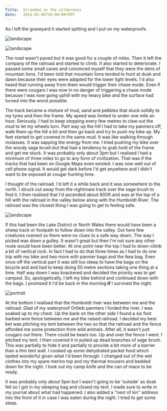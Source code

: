 ```yaml
---
Title:	Stranded in the wilderness
Date:	2014-05-06T16:00:00+PDT
---
```


As I left the graveyard it started spitting and I put on my waterproofs. 

![landscape](https://farm8.staticflickr.com/7368/14173173306_914636a5b5_z.jpg "Selfie")

![landscape](https://farm8.staticflickr.com/7341/14173176006_4a45fb8948_z.jpg "Heading into wilderness")

The road wasn't paved but it was good for a couple of miles. Then it left the company of the railroad and started to climb. It also started to deteriorate. I passed some small caves and convinced myself that they were the dens of mountain lions. I'd been told that mountain lions tended to hunt at dusk and dawn because their eyes were adapted for the lower light levels. I'd also heard that running away from them would trigger their chase mode. Even if there were cougars I was now in no danger of triggering a chase mode because I was now going uphill with my heavy bike and the surface had turned into the worst possible. 

The track became a mixture of mud, sand and pebbles that stuck solidly to my tyres and then the frame. My speed was limited to under one mile an hour. Seriously. I had to keep stopping every few metres to claw out the mud to let my wheels turn. Part way up the hill I had to take my panniers off, walk them up the hill a bit and then go back and try to push my bike up. My feet started to get covered in the same mud. It was like walking through molasses. It was sapping the energy from me. I tried pushing my bike over the woody sage brush but that had a tendency to grab hold of the frame and get me stuck. It was probably only about 3pm but I realised I had a minimum of three miles to go to any form of civilization. That was if the tracks that had been on Google Maps even existed. I was now well out of cell phone signal. It would get dark before I'd get anywhere and I didn't want to be exposed at cougar hunting time.

I thought of the railroad. I'd left it a while back and it was somewhere to the north. I struck out away from the nightmare track over the sage brush to find it. I then realised that I'd ascended about 800ft and was at the top of a hill with the railroad in the valley below along with the Humboldt River. The railroad was the closest thing I was going to get to feeling safe.

![landscape](https://farm6.staticflickr.com/5153/14196316295_100dedd372_z.jpg "12 mile canyon")

If this had been the Lake District or North Wales there would have been a sheep track or footpath to follow down into the valley. Out here few creatures roamed so there were no clues to a safe way down. The way I picked was down a gulley. It wasn't great but then I'm not sure any other route would have been better. At one point near the top I had to down-climb a bit of vertical rock. In fact I had to do that three times as I had to do one trip with my bike and two more with pannier bags and the Ikea bag. Even once off the vertical part it was still too steep to have the bags on the bicycle and and had to keep doing 50 metre sections taking one thing at a time. Half way down I was knackered and decided the priority was to get camped. So, apologetically, I left my bike behind and continued down with the bags. I promised it I'd be back in the morning __if__ I survived the night.

![portrait](https://farm8.staticflickr.com/7407/14196318005_33a49d61e8_c.jpg "The ~800ft gulley I descended. I abandoned my bike about half way down.")

At the bottom I realised that the Humboldt river was between me and the railroad. Glad of my waterproof Ortleib panniers I forded the river. I was soaked up to my chest. Up the bank on the other side I found a six foot barbed wire fence between me and the raised railroad. I decided my best bet was pitching my tent between the two so that the railroad and the fence afforded me some protection from wild animals. After all, it wasn't just cougars out there. There could be bears too. Up and over the fence I went. I pitched my tent. I then covered it in pulled up dead branches of sage brush. This was partially to hide it and partially to provide a bit more of a barrier than a thin tent wall. I cooked up some dehydrated packet food which tasted wonderful given what I'd been through. I changed out of the wet clothes into my spare merino top and my thermal trousers and bedded down for the night. I took out my camp knife and the can of mace to be ready.

It was probably only about 5pm but I wasn't going to be 'outside' as dusk fell so I got in my sleeping bag and closed my tent. I made sure to write in my journal about what had happened. I also added a "next of kin" address into the front of it in case I was eaten during the night. I tried to get some sleep.